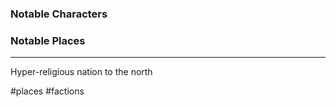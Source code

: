 ### Notable Characters


### Notable Places


___

Hyper-religious nation to the north



#places #factions